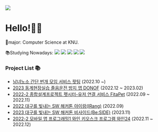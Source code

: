 
<img src="https://github.com/HeewonP825/HeewonP825/assets/80496838/361e92cb-177c-4a5c-be11-097d08801d85">


Hello!👋🏻
=============

📌major: Computer Science at KNU.

📚Studying Nowadays: <img src="https://img.shields.io/badge/Kotlin-7F52FF?style=flat&logo=Kotlin&logoColor=white"/> <img src="https://img.shields.io/badge/Flutter-02569B?style=flat&logo=Flutter&logoColor=white"/> <img src="https://img.shields.io/badge/Adobe XD-FF61F6?style=flat&logo=Adobe XD&logoColor=white"/> <img src="https://img.shields.io/badge/Java-007396?style=flat&logo=Java&logoColor=white"/> <img src="https://img.shields.io/badge/Bootstrap-7952B3?style=flat&logo=Bootstrap&logoColor=white"/>

<p>
  
### Project List 📚  
- [남녀노소 간단 번개 모임 서비스 팟팅](https://play.google.com/store/apps/details?id=com.appdong.partying.prod) (2022.10 ~)
- [2023 동계현장실습 졸음운전 방지 앱 DONOF](https://github.com/HeewonP825/Saloris) (2022.12 ~  2023.02)
- [2022-2 종합설계프로젝트 펫시터-유저 연결 서비스 FitaPet](https://github.com/KNUCapstoneDesignProject/FitaPetService_Client) (2022.09 ~  2022.11)
- [2022 대구를 빛내는 SW 해커톤 아이랑(IRang)](https://github.com/HeewonP825/2022-Hackathon-IRang) (2022.09)
- [2023 대구를 빛내는 SW 해커톤 비사이드(Be:SIDE)](https://github.com/HeewonP825/Beside-App) (2023.11)
- [2022-2 모바일 앱 프로그래밍1 와인 키오스크 프로그램 와인24](https://github.com/HeewonP825/24mo) (2022.11 ~ 2022.12)


<br>



<!-- # 👩🏻‍💻 Skills 👩🏻‍💻 -->
  
<!--  #### 📚  Studying Nowdays 📚 -->
  
 <!-- <img src="https://img.shields.io/badge/Adobe Illustrator-FF9A00?style=flat&logo=Adobe Illustrator&logoColor=white"/> <img src="https://img.shields.io/badge/Adobe Photoshop-31A8FF?style=flat&logo=Adobe Photoshop&logoColor=white"/> !-->  <!-- <img src="https://img.shields.io/badge/Adobe XD-FF61F6?style=flat&logo=Adobe XD&logoColor=white"/> !-->
  
<!-- <img src="https://img.shields.io/badge/Kotlin-7F52FF?style=flat&logo=Kotlin&logoColor=white"/> <img src="https://img.shields.io/badge/Flutter-02569B?style=flat&logo=Flutter&logoColor=white"/> <img src="https://img.shields.io/badge/Adobe XD-FF61F6?style=flat&logo=Adobe XD&logoColor=white"/>

  #### 🛠  Tools 🛠 -->
<!--  <img src="https://img.shields.io/badge/Android Studio-3DDC84?style=flat&logo=Android Studio&logoColor=white"/> <img src="https://img.shields.io/badge/PyCharm-000000?style=flat&logo=PyCharm&logoColor=white"/> <img src="https://img.shields.io/badge/Visual Studio-5C2D91?style=flat&logo=Visual Studio&logoColor=white"/> <img src="https://img.shields.io/badge/GitHub-181717?style=flat&logo=GitHub&logoColor=white"/> -->

<!--  #### 💻  Platforms & Languages 💻 -->
<!-- <img src="https://img.shields.io/badge/C-A8B9CC?style=flat&logo=C&logoColor=white"/> <img src="https://img.shields.io/badge/Kotlin-7F52FF?style=flat&logo=Kotlin&logoColor=white"/> <img src="https://img.shields.io/badge/Dart-0175C2?style=flat&logo=Dart&logoColor=white"/>  <img src="https://img.shields.io/badge/Java-007396?style=flat&logo=Java&logoColor=white"/> <!-- <img src="https://img.shields.io/badge/C++-00599C?style=flat&logo=C++&logoColor=white"/>  <img src="https://img.shields.io/badge/HTML5-E34F26?style=flat&logo=HTML5&logoColor=white"/> <img src="https://img.shields.io/badge/CSS3-1572B6?style=flat&logo=CSS3&logoColor=white"/> <img src="https://img.shields.io/badge/JavaScript-F7DF1E?style=flat&logo=JavaScript&logoColor=white"/>  -->
<!-- <img src="https://img.shields.io/badge/Java-007396?style=flat&logo=Java&logoColor=white"/> <img src="https://img.shields.io/badge/Bootstrap-7952B3?style=flat&logo=Bootstrap&logoColor=white"/> --> 
  

<!-- ## 🙍🏻‍♀️ My Status 🙍🏻‍♀️!-->


<!-- ![Anurag's GitHub stats](https://github-readme-stats.vercel.app/api?username=HeewonP825&show_icons=true&theme=tokyonight&hide_border) !--> 
<!-- ![Top Langs](https://github-readme-stats.vercel.app/api/top-langs/?username=HeewonP825&layout=compact&show_icons=true&theme=tokyonight&hide_border)
    </div> !-->


